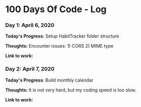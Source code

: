 # 100 Days Of Code - Log

### Day 1: April 6, 2020
<!-- ##### (delete me or comment me out) -->

**Today's Progress**: Setup HabitTracker folder structure

**Thoughts:** Encounter issues: 1) CORS 2) MIME type

**Link to work:** <!-- [Calculator App](http://www.example.com) -->

### Day 2: April 7, 2020
<!-- ##### (delete me or comment me out) -->

**Today's Progress**: Build monthly calendar

**Thoughts:** It is not very hard, but my coding speed is too slow.

**Link to work:** <!-- [Calculator App](http://www.example.com) -->

<!-- 
### Day 0: February 30, 2016 (Example 2)
##### (delete me or comment me out)

**Today's Progress**: Fixed CSS, worked on canvas functionality for the app.

**Thoughts**: I really struggled with CSS, but, overall, I feel like I am slowly getting better at it. Canvas is still new for me, but I managed to figure out some basic functionality.

**Link(s) to work**: [Calculator App](http://www.example.com)


### Day 1: June 27, Monday

**Today's Progress**: I've gone through many exercises on FreeCodeCamp.

**Thoughts** I've recently started coding, and it's a great feeling when I finally solve an algorithm challenge after a lot of attempts and hours spent.

**Link(s) to work**
1. [Find the Longest Word in a String](https://www.freecodecamp.com/challenges/find-the-longest-word-in-a-string)
2. [Title Case a Sentence](https://www.freecodecamp.com/challenges/title-case-a-sentence)
 -->
